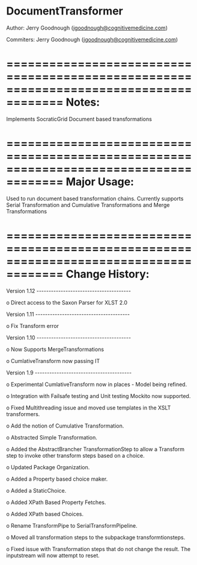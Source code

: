 DocumentTransformer
======================================================================================
 
 Author: Jerry Goodnough (jgoodnough@cognitivemedicine.com)
 
 Commiters: Jerry Goodnough (jgoodnough@cognitivemedicine.com)
 
======================================================================================
 Notes:  
======================================================================================
 Implements SocraticGrid Document based transformations

 
======================================================================================
 Major Usage:
======================================================================================

Used to run document based transformation chains. Currently supports Serial Transformation
and Cumulative Transformations and Merge Transformations

======================================================================================
 Change History:
======================================================================================

Version 1.12 ---------------------------------------

  o   Direct access to the Saxon Parser for XLST 2.0


Version 1.11 ---------------------------------------

  o   Fix Transform error


Version 1.10 ---------------------------------------

  o   Now Supports MergeTransformations

  o   CumlativeTransform now passing IT


Version 1.9 ----------------------------------------

  o   Experimental CumlativeTransform now in places - Model being refined.

  o   Integration with Failsafe testing and Unit testing Mockito now supported.

  o   Fixed Multithreading issue and moved use templates in the XSLT transformers.

  o   Add the notion of Cumulative Transformation. 

  o   Abstracted Simple Transformation.

  o   Added the AbstractBrancher TransformationStep to allow a Transform step to invoke
      other transform steps based on a choice.

  o   Updated Package Organization.

  o   Added a Property based choice maker.

  o   Added a StaticChoice.

  o   Added XPath Based Property Fetches.

  o   Added XPath based Choices.

  o   Rename TransformPipe to SerialTransformPipeline.

  o   Moved all transformation steps to the subpackage transformtionsteps.

  o   Fixed issue with Transformation steps that do not change the result. The inputstream will now attempt to reset. 

